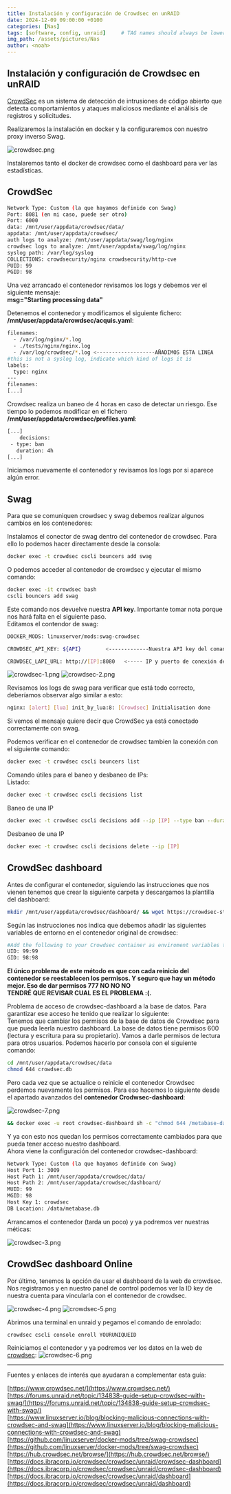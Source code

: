 ```yaml
---
title: Instalación y configuración de Crowdsec en unRAID
date: 2024-12-09 09:00:00 +0100
categories: [Nas]
tags: [software, config, unraid]     # TAG names should always be lowercase
img_path: /assets/pictures/Nas
author: <noah>
---
```

## Instalación y configuración de Crowdsec en unRAID

[CrowdSec](https://www.crowdsec.net/) es un sistema de detección de intrusiones de código abierto que detecta comportamientos y ataques maliciosos mediante el análisis de registros y solicitudes.

Realizaremos la instalación en docker y la configuraremos con nuestro proxy inverso Swag.

![crowdsec.png](crowdsec.png) 

Instalaremos tanto el docker de crowdsec como el dashboard para ver las estadísticas.

## CrowdSec

```bash
Network Type: Custom (la que hayamos definido con Swag)
Port: 8081 (en mi caso, puede ser otro)
Port: 6000
data: /mnt/user/appdata/crowdsec/data/
appdata: /mnt/user/appdata/crowdsec/
auth logs to analyze: /mnt/user/appdata/swag/log/nginx
crowdsec logs to analyze: /mnt/user/appdata/swag/log/nginx
syslog path: /var/log/syslog
COLLECTIONS: crowdsecurity/nginx crowdsecurity/http-cve
PUID: 99
PGID: 98
```
Una vez arrancado el contenedor revisamos los logs y debemos ver el siguiente mensaje:  
**msg="Starting processing data"**  

Detenemos el contenedor y modificamos el siguiente fichero:  **/mnt/user/appdata/crowdsec/acquis.yaml**:  

```bash
filenames:
  - /var/log/nginx/*.log
  - ./tests/nginx/nginx.log
  - /var/log/crowdsec/*.log <-------------------AÑADIMOS ESTA LINEA
#this is not a syslog log, indicate which kind of logs it is
labels:
  type: nginx
---
filenames:
[...]
```
Crowdsec realiza un baneo de 4 horas en caso de detectar un riesgo. Ese tiempo lo podemos modificar en el fichero **/mnt/user/appdata/crowdsec/profiles.yaml**:  
```bash
[...]
    decisions:
 - type: ban
   duration: 4h
[...]
```

Iniciamos nuevamente el contenedor y revisamos los logs por si aparece algún error.

## Swag

Para que se comuniquen crowdsec y swag debemos realizar algunos cambios en los contenedores:  

Instalamos el conector de swag dentro del contenedor de crowdsec. Para ello lo podemos hacer directamente desde la consola:
```bash
docker exec -t crowdsec cscli bouncers add swag
```
O podemos acceder al contenedor de crowdsec y ejecutar el mismo comando:
```bash
docker exec -it crowdsec bash
cscli bouncers add swag
```
Este comando nos devuelve nuestra **API key**. Importante tomar nota porque nos hará falta en el siguiente paso.  
Editamos el contendor de swag:
```bash
DOCKER_MODS: linuxserver/mods:swag-crowdsec

CROWDSEC_API_KEY: ${API}        <-------------Nuestra API key del comando anterior

CROWDSEC_LAPI_URL: http://[IP]:8080   <----- IP y puerto de conexión de crowdsec
```
![crowdsec-1.png](crowdsec-1.png) 
![crowdsec-2.png](crowdsec-2.png) 

Revisamos los logs de swag para verificar que está todo correcto, deberíamos observar algo similar a esto:

```bash
nginx: [alert] [lua] init_by_lua:8: [Crowdsec] Initialisation done
```
Si vemos el mensaje quiere decir que CrowdSec ya está conectado correctamente con swag.  

Podemos verificar en el contenedor de crowdsec tambien la conexión con el siguiente comando:  
```bash
docker exec -t crowdsec cscli bouncers list
```

Comando útiles para el baneo y desbaneo de IPs:  
Listado:
```bash
docker exec -t crowdsec cscli decisions list
```
Baneo de una IP
```bash
docker exec -t crowdsec cscli decisions add --ip [IP] --type ban --duration 15m    <--- Replace IP with your IP
```
Desbaneo de una IP
```bash
docker exec -t crowdsec cscli decisions delete --ip [IP]
```

## CrowdSec dashboard  

Antes de configurar el contenedor, siguiendo las instrucciones que nos vienen tenemos que crear la siguiente carpeta y descargamos la plantilla del dashboard:
```bash
mkdir /mnt/user/appdata/crowdsec/dashboard/ && wget https://crowdsec-statics-assets.s3-eu-west-1.amazonaws.com/metabase_sqlite.zip && unzip metabase_sqlite.zip -d /mnt/user/appdata/crowdsec/dashboard/
```
Según las instrucciones nos indica que debemos añadir las siguientes variables de entorno en el contenedor original de crowdsec:
```bash
#Add the following to your Crowdsec container as enviroment variables to give the dashboard appropriate permisions to read data:
UID: 99:99
GID: 98:98
```

**El único problema de este método es que con cada reinicio del contenedor se reestablecen los permisos. Y seguro que hay un método mejor. Eso de dar permisos 777 NO NO NO**  
**TENDRÉ QUE REVISAR CUAL ES EL PROBLEMA :(.**  

Problema de acceso de crowdsec-dashboard a la base de datos. Para garantizar ese acceso he tenido que realizar lo siguiente:  
Tenemos que cambiar los permisos de la base de datos de Crowdsec para que pueda leerla nuestro dashboard. La base de datos tiene permisos 600 (lectura y escritura para su propietario). Vamos a darle permisos de lectura para otros usuarios.
Podemos hacerlo por consola con el siguiente comando:
```bash
cd /mnt/user/appdata/crowdsec/data
chmod 644 crowdsec.db
```

Pero cada vez que se actualice o reinicie el contenedor Crowdsec perdemos nuevamente los permisos. Para eso hacemos lo siguiente desde el apartado avanzados del **contenedor Crodwsec-dashboard**:

![crowdsec-7.png](crowdsec-7.png) 

```bash
&& docker exec -u root crowdsec-dashboard sh -c "chmod 644 /metabase-data/crowdsec.db"
```
Y ya con esto nos quedan los permisos correctamente cambiados para que pueda tener acceso nuestro dashboard.  
Ahora viene la configuración del contenedor crowdsec-dashboard:

```bash
Network Type: Custom (la que hayamos definido con Swag)
Host Port 1: 3009
Host Path 1: /mnt/user/appdata/crowdsec/data/
Host Path 2: /mnt/user/appdata/crowdsec/dashboard/
MUID: 99
MGID: 98
Host Key 1: crowdsec
DB Location: /data/metabase.db
```
Arrancamos el contenedor (tarda un poco) y ya podremos ver nuestras méticas:

![crowdsec-3.png](crowdsec-3.png) 

## CrowdSec dashboard Online

Por último, tenemos la opción de usar el dashboard de la web de crowdsec.  
Nos registramos y en nuestro panel de control podemos ver la ID key de nuestra cuenta para vincularla con el contenedor de crowdsec.

![crowdsec-4.png](crowdsec-4.png) 
![crowdsec-5.png](crowdsec-5.png) 

Abrimos una terminal en unraid y pegamos el comando de enrolado:
```bash
crowdsec cscli console enroll YOURUNIQUEID
```
Reiniciamos el contenedor y ya podremos ver los datos en la web de [crowdsec](https://app.crowdsec.net/alerts):
![crowdsec-6.png](crowdsec-6.png) 



***   
Fuentes y enlaces de interés que ayudaran a complementar esta guía:  

[https://www.crowdsec.net/](https://www.crowdsec.net/)  
[https://forums.unraid.net/topic/134838-guide-setup-crowdsec-with-swag/](https://forums.unraid.net/topic/134838-guide-setup-crowdsec-with-swag/)  
[https://www.linuxserver.io/blog/blocking-malicious-connections-with-crowdsec-and-swag](https://www.linuxserver.io/blog/blocking-malicious-connections-with-crowdsec-and-swag)  
[https://github.com/linuxserver/docker-mods/tree/swag-crowdsec](https://github.com/linuxserver/docker-mods/tree/swag-crowdsec)  
[https://hub.crowdsec.net/browse/](https://hub.crowdsec.net/browse/)  
[https://docs.ibracorp.io/crowdsec/crowdsec/unraid/crowdsec-dashboard](https://docs.ibracorp.io/crowdsec/crowdsec/unraid/crowdsec-dashboard)  
[https://docs.ibracorp.io/crowdsec/crowdsec/unraid/dashboard](https://docs.ibracorp.io/crowdsec/crowdsec/unraid/dashboard)